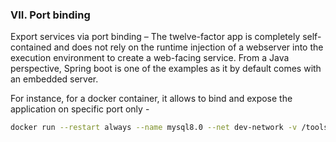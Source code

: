 ### VII.	Port binding

Export services via port binding – The twelve-factor app is completely self-contained and does not rely on the runtime injection of a webserver into the execution environment to create a web-facing service. From a Java perspective, Spring boot is one of the examples as it by default comes with an embedded server.

For instance, for a docker container, it allows to bind and expose the application on specific port only -
```sh
docker run --restart always --name mysql8.0 --net dev-network -v /tools/ext-docker/mysqlext:/var/lib/mysql -p 3306:3306 -d -e MYSQL_ROOT_PASSWORD=some-pass mysql:8.0
```
